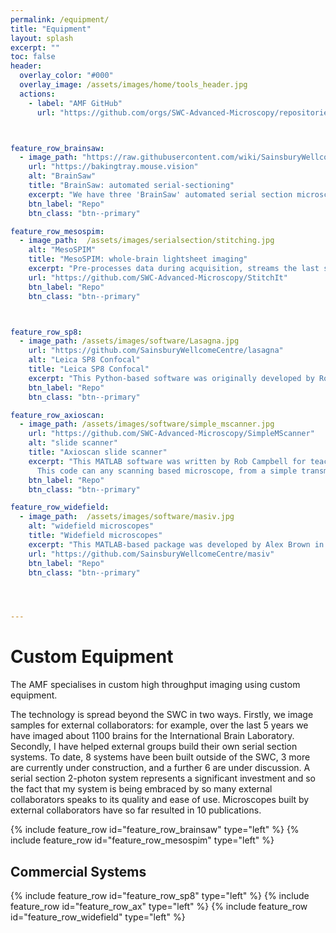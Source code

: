 ```yaml
---
permalink: /equipment/
title: "Equipment"
layout: splash
excerpt: ""
toc: false
header:
  overlay_color: "#000"
  overlay_image: /assets/images/home/tools_header.jpg
  actions:
    - label: "AMF GitHub"
      url: "https://github.com/orgs/SWC-Advanced-Microscopy/repositories"



feature_row_brainsaw:
  - image_path: "https://raw.githubusercontent.com/wiki/SainsburyWellcomeCentre/StitchIt/images/rgb_brain_example.jpg"
    url: "https://bakingtray.mouse.vision"
    alt: "BrainSaw"
    title: "BrainSaw: automated serial-sectioning"
    excerpt: "We have three 'BrainSaw' automated serial section microscopes. Each microscope can accommodate up to 6 brains, which are sliced and imaged together. Applications include mapping electrode tracks, tracing bulk projections, and automated cell counting. The systems have up to four channels and can generally handle up to four fluorophores simultaneously."
    btn_label: "Repo"
    btn_class: "btn--primary"

feature_row_mesospim:
  - image_path:  /assets/images/serialsection/stitching.jpg
    alt: "MesoSPIM"
    title: "MesoSPIM: whole-brain lightsheet imaging"
    excerpt: "Pre-processes data during acquisition, streams the last stitched section to a web page, initiates stitching automatically when acquisition completes. Includes tools for downsampling and generally batch-processing image stacks. Operations highly parallelized for speed."
    url: "https://github.com/SWC-Advanced-Microscopy/StitchIt"
    btn_label: "Repo"
    btn_class: "btn--primary"



feature_row_sp8:
  - image_path: /assets/images/software/Lasagna.jpg
    url: "https://github.com/SainsburyWellcomeCentre/lasagna"
    alt: "Leica SP8 Confocal"
    title: "Leica SP8 Confocal"
    excerpt: "This Python-based software was originally developed by Rob Campbell for a project with Tom Mrsic-Flogel's lab, but is now being used by the IBL consortium to trace electrode tracks. It provides linked orthogonal 2-D views for fast visualisation of downsampled image stacks. Allows overlays of multiple brains, multiple channels, traced neurites, or soma locations. Includes viewer for Allen Atlas and is extendable via plugins. Lasagna pre-dates napari, which we would recommend for new projects"
    btn_label: "Repo"
    btn_class: "btn--primary"

feature_row_axioscan:
  - image_path: /assets/images/software/simple_mscanner.jpg
    url: "https://github.com/SWC-Advanced-Microscopy/SimpleMScanner"
    alt: "slide scanner"
    title: "Axioscan slide scanner"
    excerpt: "This MATLAB software was written by Rob Campbell for teaching purposes. It runs galvo-based scanning microscopy using NI Hardware. The project includes three increasingly complicated versions of the same program. An equivalent Python project [can be found here](https://github.com/SWC-Advanced-Microscopy/SimplePyScanner).
      This code can any scanning based microscope, from a simple transmission-based system to a 2-photon."
    btn_label: "Repo"
    btn_class: "btn--primary"

feature_row_widefield:
  - image_path:  /assets/images/software/masiv.jpg
    alt: "widefield microscopes"
    title: "Widefield microscopes"
    excerpt: "This MATLAB-based package was developed by Alex Brown in Troy Margrie's lab. MaSIV is a simple multi-resolution image viewer: it loads a small downsampled image stack into RAM but presents the user with full-res data as they zoom in. MaSIV is stable but can only display a single channel at once. It is extendable via plugins, some of which were written by AMF members."
    url: "https://github.com/SainsburyWellcomeCentre/masiv"
    btn_label: "Repo"
    btn_class: "btn--primary"




---
```


# Custom Equipment

The AMF specialises in custom high throughput imaging using custom equipment. 

The technology is spread beyond the SWC in two ways. Firstly, we image samples for external collaborators: for example, over the last 5 years we have imaged about 1100 brains for the International Brain Laboratory. Secondly, I have helped external groups build their own serial section systems. To date, 8 systems have been built outside of the SWC, 3 more are currently under construction, and a further 6 are under discussion. A serial section 2-photon system represents a significant investment and so the fact that my system is being embraced by so many external collaborators speaks to its quality and ease of use. Microscopes built by external collaborators have so far resulted in 10 publications. 



{% include feature_row id="feature_row_brainsaw" type="left" %}
{% include feature_row id="feature_row_mesospim"   type="left" %}


## Commercial Systems
{% include feature_row id="feature_row_sp8" type="left" %} 
{% include feature_row id="feature_row_ax" type="left" %} 
{% include feature_row id="feature_row_widefield"   type="left" %}

